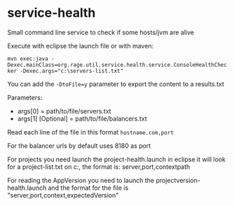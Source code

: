 service-health
==============

Small command line service to check if some hosts/jvm are alive

Execute with eclipse the launch file or with maven:

`mvn exec:java -Dexec.mainClass=org.rage.util.service.health.service.ConsoleHealthChecker -Dexec.args="c:\servers-list.txt"`

You can add the `-DtoFile=y` parameter to export the content to a results.txt

Parameters:
- args[0] = path/to/file/servers.txt
- args[1] [Optional] =  path/to/file/balancers.txt

Read each line of the file in this format `hostname.com,port`

For the balancer urls by default uses 8180 as port

For projects you need launch the project-health.launch in eclipse it will look for a project-list.txt on c:, the format is: server,port,contextpath

For reading the AppVersion you need to launch the projectversion-health.launch and the format 
 for the file is "server,port,context,expectedVersion"